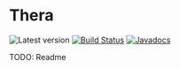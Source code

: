 # Thera

![Latest version](https://index.scala-lang.org/anatoliykmetyuk/thera/thera/latest.svg?color=purple) [![Build Status](https://travis-ci.org/anatoliykmetyuk/thera.svg?branch=master)](https://travis-ci.org/anatoliykmetyuk/thera) [![Javadocs](https://www.javadoc.io/badge/com.functortech/thera_2.12.svg)](https://www.javadoc.io/doc/com.functortech/thera_2.12)

TODO: Readme

